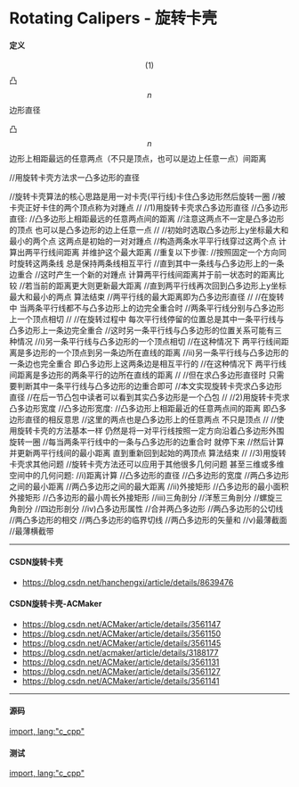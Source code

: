 <script type="text/javascript" src="https://cdnjs.cloudflare.com/ajax/libs/mathjax/2.7.1/MathJax.js?config=TeX-AMS-MML_HTMLorMML"/></script>
<script> gitbook.events.bind("page.change", function() { MathJax.Hub.Queue(["Typeset",MathJax.Hub]); } </script>

# Rotating Calipers - 旋转卡壳

#### 定义

$$ (1) $$ 凸$$ n $$边形直径

凸$$ n $$边形上相距最远的任意两点（不只是顶点，也可以是边上任意一点）间距离

//用旋转卡壳方法求一凸多边形的直径

//旋转卡壳算法的核心思路是用一对卡壳(平行线)卡住凸多边形然后旋转一圈
//被卡壳正好卡住的两个顶点称为对踵点
//
//1)用旋转卡壳求凸多边形直径
//凸多边形直径: 
//凸多边形上相距最远的任意两点间的距离
//注意这两点不一定是凸多边形的顶点 也可以是凸多边形的边上任意一点
//
//初始时选取凸多边形上y坐标最大和最小的两个点 这两点是初始的一对对踵点
//构造两条水平平行线穿过这两个点 计算出两平行线间距离 并维护这个最大距离
//重复以下步骤: 
//按照固定一个方向同时旋转这两条线 总是保持两条线相互平行
//直到其中一条线与凸多边形上的一条边重合
//这时产生一个新的对踵点 计算两平行线间距离并于前一状态时的距离比较
//若当前的距离更大则更新最大距离
//直到两平行线再次回到凸多边形上y坐标最大和最小的两点 算法结束
//两平行线的最大距离即为凸多边形直径
//
//在旋转中 当两条平行线都不与凸多边形上的边完全重合时
//两条平行线分别与凸多边形上一个顶点相切
//
//在旋转过程中 每次平行线停留的位置总是其中一条平行线与凸多边形上一条边完全重合
//这时另一条平行线与凸多边形的位置关系可能有三种情况
//i)另一条平行线与凸多边形的一个顶点相切
//在这种情况下 两平行线间距离是多边形的一个顶点到另一条边所在直线的距离
//ii)另一条平行线与凸多边形的一条边也完全重合 即凸多边形上这两条边是相互平行的
//在这种情况下 两平行线间距离是多边形的两条平行的边所在直线的距离
//
//但在求凸多边形直径时 只需要判断其中一条平行线与凸多边形的边重合即可
//本文实现旋转卡壳求凸多边形直径
//在后一节凸包中读者可以看到其实凸多边形是一个凸包
//
//2)用旋转卡壳求凸多边形宽度
//凸多边形宽度: 
//凸多边形上相距最近的任意两点间的距离 即凸多边形直径的相反意思
//这里的两点也是凸多边形上的任意两点 不只是顶点
//
//使用旋转卡壳的方法基本一样 仍然是将一对平行线按照一定方向沿着凸多边形外围旋转一圈
//每当两条平行线中的一条与凸多边形的边重合时 就停下来
//然后计算并更新两平行线间的最小距离 直到重新回到起始的两顶点 算法结束
//
//3)用旋转卡壳求其他问题
//旋转卡壳方法还可以应用于其他很多几何问题 甚至三维或多维空间中的几何问题: 
//i)距离计算
//凸多边形的直径
//凸多边形的宽度
//两凸多边形之间的最小距离
//两凸多边形之间的最大距离
//ii)外接矩形
//凸多边形的最小面积外接矩形
//凸多边形的最小周长外接矩形
//iii)三角剖分
//洋葱三角剖分
//螺旋三角剖分
//四边形剖分
//iv)凸多边形属性
//合并两凸多边形
//两凸多边形的公切线
//两凸多边形的相交
//两凸多边形的临界切线
//两凸多边形的矢量和
//v)最薄截面
//最薄横截带


--------

#### CSDN旋转卡壳

* https://blog.csdn.net/hanchengxi/article/details/8639476

#### CSDN旋转卡壳-ACMaker

* https://blog.csdn.net/ACMaker/article/details/3561147
* https://blog.csdn.net/ACMaker/article/details/3561150
* https://blog.csdn.net/ACMaker/article/details/3561145
* https://blog.csdn.net/acmaker/article/details/3188177
* https://blog.csdn.net/ACMaker/article/details/3561131
* https://blog.csdn.net/ACMaker/article/details/3561127
* https://blog.csdn.net/ACMaker/article/details/3561141

--------

#### 源码

[import, lang:"c_cpp"](../../../../src/AnalyticGeometry/Polygon/RotatingCalipers.h)


#### 测试

[import, lang:"c_cpp"](../../../../src/AnalyticGeometry/Polygon/RotatingCalipers.cpp)
